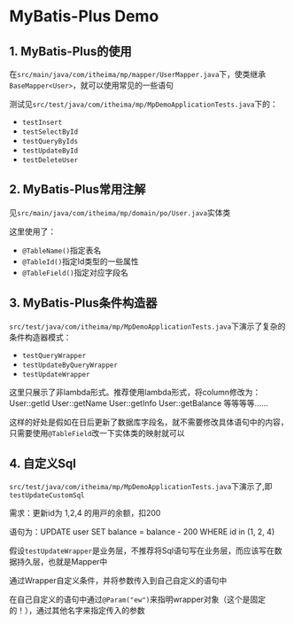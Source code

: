 # MyBatis-Plus Demo
## 1. MyBatis-Plus的使用
在`src/main/java/com/itheima/mp/mapper/UserMapper.java`下，使类继承`BaseMapper<User>`，就可以使用常见的一些语句

测试见`src/test/java/com/itheima/mp/MpDemoApplicationTests.java`下的：
- `testInsert`
- `testSelectById`
- `testQueryByIds`
- `testUpdateById`
- `testDeleteUser`

## 2. MyBatis-Plus常用注解
见`src/main/java/com/itheima/mp/domain/po/User.java`实体类

这里使用了：
- `@TableName()`指定表名
- `@TableId()`指定Id类型的一些属性
- `@TableField()`指定对应字段名

## 3. MyBatis-Plus条件构造器
`src/test/java/com/itheima/mp/MpDemoApplicationTests.java`下演示了复杂的条件构造器模式：
- `testQueryWrapper`
- `testUpdateByQueryWrapper`
- `testUpdateWrapper`

这里只展示了非lambda形式。推荐使用lambda形式，将column修改为：
User::getId
User::getName
User::getInfo
User::getBalance
等等等等......

这样的好处是假如在日后更新了数据库字段名，就不需要修改具体语句中的内容，只需要使用`@TableField`改一下实体类的映射就可以

## 4. 自定义Sql
`src/test/java/com/itheima/mp/MpDemoApplicationTests.java`下演示了,即`testUpdateCustomSql`

需求：更新id为 1,2,4 的⽤⼾的余额，扣200

语句为：UPDATE user SET balance = balance - 200 WHERE id in (1, 2, 4)

假设`testUpdateWrapper`是业务层，不推荐将Sql语句写在业务层，而应该写在数据持久层，也就是Mapper中

通过Wrapper自定义条件，并将参数传入到自己自定义的语句中

在自己自定义的语句中通过`@Param("ew")`来指明wrapper对象（这个是固定的！），通过其他名字来指定传入的参数